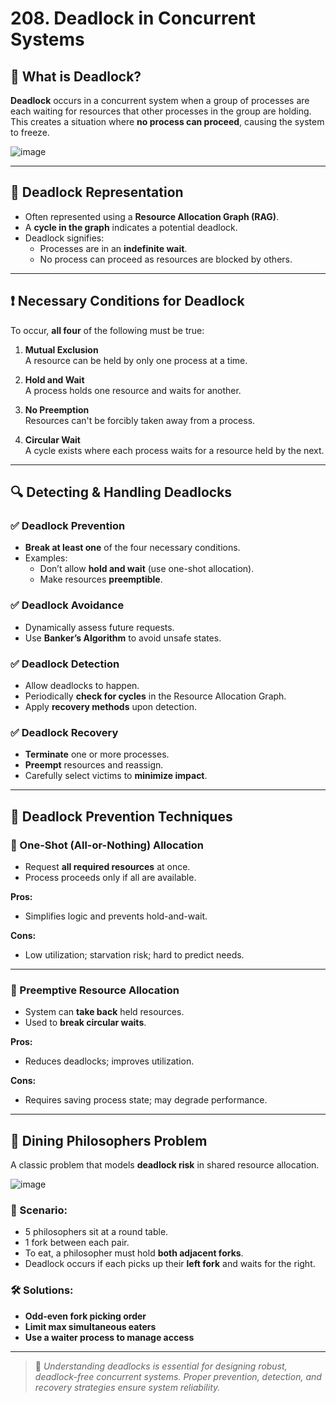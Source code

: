 # 208. Deadlock in Concurrent Systems

## 🧨 What is Deadlock?

**Deadlock** occurs in a concurrent system when a group of processes are each waiting for resources that other processes in the group are holding. This creates a situation where **no process can proceed**, causing the system to freeze.

![image](https://github.com/user-attachments/assets/7e1d359a-0652-4fb8-bc8f-07e960e2e3d9)

---

## 🔁 Deadlock Representation

- Often represented using a **Resource Allocation Graph (RAG)**.
- A **cycle in the graph** indicates a potential deadlock.
- Deadlock signifies:
  - Processes are in an **indefinite wait**.
  - No process can proceed as resources are blocked by others.

---

## ❗ Necessary Conditions for Deadlock

To occur, **all four** of the following must be true:

1. **Mutual Exclusion**  
   A resource can be held by only one process at a time.

2. **Hold and Wait**  
   A process holds one resource and waits for another.

3. **No Preemption**  
   Resources can't be forcibly taken away from a process.

4. **Circular Wait**  
   A cycle exists where each process waits for a resource held by the next.

---

## 🔍 Detecting & Handling Deadlocks

### ✅ Deadlock Prevention

- **Break at least one** of the four necessary conditions.
- Examples:
  - Don’t allow **hold and wait** (use one-shot allocation).
  - Make resources **preemptible**.

### ✅ Deadlock Avoidance

- Dynamically assess future requests.
- Use **Banker’s Algorithm** to avoid unsafe states.

### ✅ Deadlock Detection

- Allow deadlocks to happen.
- Periodically **check for cycles** in the Resource Allocation Graph.
- Apply **recovery methods** upon detection.

### ✅ Deadlock Recovery

- **Terminate** one or more processes.
- **Preempt** resources and reassign.
- Carefully select victims to **minimize impact**.

---

## 🔧 Deadlock Prevention Techniques

### 🧊 One-Shot (All-or-Nothing) Allocation

- Request **all required resources** at once.
- Process proceeds only if all are available.

**Pros:**  
- Simplifies logic and prevents hold-and-wait.
  
**Cons:**  
- Low utilization; starvation risk; hard to predict needs.

---

### 🔁 Preemptive Resource Allocation

- System can **take back** held resources.
- Used to **break circular waits**.

**Pros:**  
- Reduces deadlocks; improves utilization.

**Cons:**  
- Requires saving process state; may degrade performance.

---

## 🍝 Dining Philosophers Problem

A classic problem that models **deadlock risk** in shared resource allocation.

![image](https://github.com/user-attachments/assets/489085b8-96b0-4985-814e-5c36c2996701)

### 🧩 Scenario:

- 5 philosophers sit at a round table.
- 1 fork between each pair.
- To eat, a philosopher must hold **both adjacent forks**.
- Deadlock occurs if each picks up their **left fork** and waits for the right.

### 🛠️ Solutions:

- **Odd-even fork picking order**
- **Limit max simultaneous eaters**
- **Use a waiter process to manage access**

---

> 📘 *Understanding deadlocks is essential for designing robust, deadlock-free concurrent systems. Proper prevention, detection, and recovery strategies ensure system reliability.*

